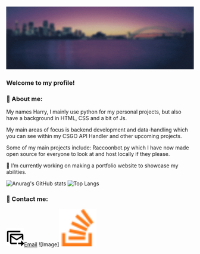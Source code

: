 
![Header](https://github.com/5ifty/5ifty/blob/main/assets/header.gif "Header")
<!--
**5ifty/5ifty** is a ✨ _special_ ✨ repository because its `README.md` (this file) appears on your GitHub profile.

Here are some ideas to get you started:

- 🔭 I’m currently working on ...
- 🌱 I’m currently learning ...
- 👯 I’m looking to collaborate on ...
- 🤔 I’m looking for help with ...
- 💬 Ask me about ...
- 📫 How to reach me: ...
- 😄 Pronouns: ...
- ⚡ Fun fact: ...
-->
### Welcome to my profile! 

### &#128172; About me:
My names Harry, I mainly use python for my personal projects, but also have a background in HTML, CSS and a bit of Js.

My main areas of focus is backend development and data-handling which you can see within my CSGO API Handler and other upcoming projects.

Some of my main projects include: Raccoonbot.py which I have now made open source for everyone to look at and host locally if they please.

🔭 I’m currently working on making a portfolio website to showcase my abilities.


![Anurag's GitHub stats](https://github-readme-stats.vercel.app/api?username=5ifty&count_private=true&show_icons=true&theme=tokyonight)
![Top Langs](https://github-readme-stats.vercel.app/api/top-langs/?username=5ifty)


### &#128075; Contact me:
![Image](https://github.com/5ifty/5ifty/blob/main/assets/emailicon.png)[Email](mailto:5iftyenquiries@gmail.com)
![Image]<img src="https://github.com/5ifty/5ifty/blob/main/assets/stack-overflow.svg" alt="StackOverFlow" width="100" height="100" />
